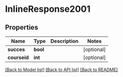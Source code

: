 # InlineResponse2001

## Properties
Name | Type | Description | Notes
------------ | ------------- | ------------- | -------------
**succes** | **bool** |  | [optional] 
**courseid** | **int** |  | [optional] 

[[Back to Model list]](../../README.md#documentation-for-models) [[Back to API list]](../../README.md#documentation-for-api-endpoints) [[Back to README]](../../README.md)

